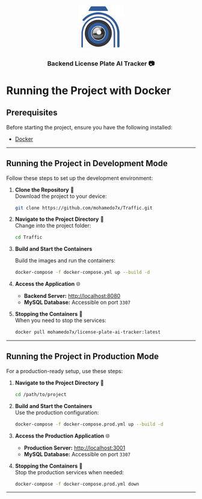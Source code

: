 <p align="center">
  <a target="blank">
    <img src="./mini-logo.png" width="120" alt="PR" />
  </a>
</p>
<h3 align="center">Backend License Plate AI Tracker 📷</h3>

# Running the Project with Docker

## Prerequisites

Before starting the project, ensure you have the following installed:

- [Docker ](https://www.docker.com/get-started)

---

## Running the Project in Development Mode

Follow these steps to set up the development environment:

1. **Clone the Repository** 🔽  
   Download the project to your device:

   ```sh
   git clone https://github.com/mohamedo7x/Traffic.git
   ```

2. **Navigate to the Project Directory** 📂  
   Change into the project folder:

   ```sh
   cd Traffic
   ```

3. **Build and Start the Containers**

   Build the images and run the containers:

   ```sh
   docker-compose -f docker-compose.yml up --build -d
   ```

4. **Access the Application** 🌐

   - **Backend Server:** [http://localhost:8080](http://localhost:8080)
   - **MySQL Database:** Accessible on port `3307`

5. **Stopping the Containers** 🛑  
   When you need to stop the services:
   ```sh
   docker pull mohamedo7x/license-plate-ai-tracker:latest
   ```

---

## Running the Project in Production Mode

For a production-ready setup, use these steps:

1. **Navigate to the Project Directory** 📂

   ```sh
   cd /path/to/project
   ```

2. **Build and Start the Containers**  
   Use the production configuration:

   ```sh
   docker-compose -f docker-compose.prod.yml up --build -d
   ```

3. **Access the Production Application** 🌐

   - **Production Server:** [http://localhost:3001](http://localhost:3001)
   - **MySQL Database:** Accessible on port `3307`

4. **Stopping the Containers** 🛑  
   Stop the production services when needed:
   ```sh
   docker-compose -f docker-compose.prod.yml down
   ```

---

